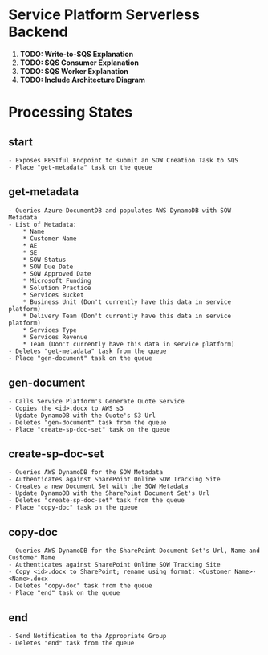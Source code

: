 # Service Platform Serverless Backend
1. __TODO: Write-to-SQS Explanation__
2. __TODO: SQS Consumer Explanation__
3. __TODO: SQS Worker Explanation__
4. __TODO: Include Architecture Diagram__

# Processing States
## start
	- Exposes RESTful Endpoint to submit an SOW Creation Task to SQS
	- Place "get-metadata" task on the queue
## get-metadata
	- Queries Azure DocumentDB and populates AWS DynamoDB with SOW Metadata
	- List of Metadata:
		* Name
		* Customer Name
		* AE
		* SE
		* SOW Status
		* SOW Due Date
		* SOW Approved Date
		* Microsoft Funding
		* Solution Practice
		* Services Bucket
		* Business Unit (Don't currently have this data in service platform)
		* Delivery Team (Don't currently have this data in service platform)
		* Services Type
		* Services Revenue
		* Team (Don't currently have this data in service platform)
	- Deletes "get-metadata" task from the queue
	- Place "gen-document" task on the queue
## gen-document
	- Calls Service Platform's Generate Quote Service
	- Copies the <id>.docx to AWS s3
	- Update DynamoDB with the Quote's S3 Url
	- Deletes "gen-document" task from the queue
	- Place "create-sp-doc-set" task on the queue
## create-sp-doc-set
	- Queries AWS DynamoDB for the SOW Metadata
	- Authenticates against SharePoint Online SOW Tracking Site
	- Creates a new Document Set with the SOW Metadata
	- Update DynamoDB with the SharePoint Document Set's Url
	- Deletes "create-sp-doc-set" task from the queue
	- Place "copy-doc" task on the queue	
## copy-doc
	- Queries AWS DynamoDB for the SharePoint Document Set's Url, Name and Customer Name
	- Authenticates against SharePoint Online SOW Tracking Site
	- Copy <id>.docx to SharePoint; rename using format: <Customer Name>-<Name>.docx
	- Deletes "copy-doc" task from the queue
	- Place "end" task on the queue		
## end
	- Send Notification to the Appropriate Group
	- Deletes "end" task from the queue